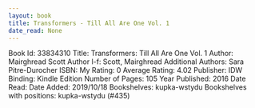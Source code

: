 ```yaml
---
layout: book
title: Transformers - Till All Are One Vol. 1
date_read: None
---
```


Book Id: 33834310
Title: Transformers: Till All Are One Vol. 1
Author: Mairghread Scott
Author l-f: Scott, Mairghread
Additional Authors: Sara Pitre-Durocher
ISBN: 
My Rating: 0
Average Rating: 4.02
Publisher: IDW
Binding: Kindle Edition
Number of Pages: 105
Year Published: 2016
Date Read: 
Date Added: 2019/10/18
Bookshelves: kupka-wstydu
Bookshelves with positions: kupka-wstydu (#435)

